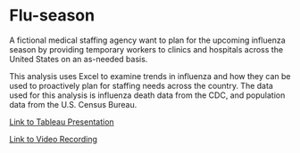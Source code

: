 # Flu-season

A fictional medical staffing agency want to plan for the upcoming influenza season by providing temporary workers to clinics and hospitals across the United States on an as-needed basis.

This analysis uses Excel to examine trends in influenza and how they can be used to proactively plan for staffing needs across the country.
The data used for this analysis is influenza death data from the CDC, and population data from the U.S. Census Bureau.

[Link to Tableau Presentation](https://public.tableau.com/app/profile/azeez4590/viz/PreparingforFluSeason-updated/Story#1)

[Link to Video Recording](https://www.loom.com/share/a0dbabc78ff74600bd8ccd7e3e8d89d4)
